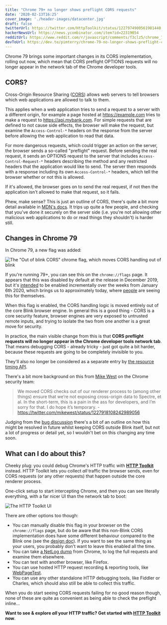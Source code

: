 ```yaml
---
title: "Chrome 79+ no longer shows preflight CORS requests"
date: '2020-02-13T16:25'
cover_image: './header-images/datacenter.jpg'
draft: false
twitterUrl: https://twitter.com/HttpToolkit/status/1227974900561981440
hackerNewsUrl: https://news.ycombinator.com/item?id=22319054
redditUrl: https://www.reddit.com/r/javascript/comments/f3clz5/chrome_79_no_longer_shows_preflight_cors_requests/
devToUrl: https://dev.to/pimterry/chrome-79-no-longer-shows-preflight-cors-requests-4k7e
---
```


Chrome 79 brings some important changes in its CORS implementation, rolling out now, which mean that CORS preflight OPTIONS requests will no longer appear in the network tab of the Chrome developer tools.

## CORS?

Cross-Origin Resource Sharing ([CORS](https://developer.mozilla.org/en-US/docs/Web/HTTP/CORS)) allows web servers to tell browsers which web applications are allowed to talk to them.

This applies when a web application tries to send a request to a server with a different origin, for example a page hosted at https://example.com tries to make a request to https://api.mybank.com. For simple requests that are defined to not cause side effects, the browser will make the request, but examine the `Access-Control-*` headers on the response from the server before allowing the web application to read that data.

For more dangerous requests, which could trigger an action on the server, the browser sends a so-called "preflight" request. Before sending the real request, it sends an OPTIONS request to the server that includes `Access-Control-Request-*` headers describing the method and any restricted headers that the application would like to send. The server then responds with a response including its own `Access-Control-*` headers, which tell the browser whether or not this is allowed.

If it's allowed, the browser goes on to send the real request, if not then the application isn't allowed to make that request, so it fails.

Phew, make sense? This is just an outline of CORS, there's quite a bit more detail available in [MDN's docs](https://developer.mozilla.org/en-US/docs/Web/HTTP/CORS). It trips up quite a few people, and checking that you've done it securely on the server side (i.e. you're not allowing other malicious web applications to do or read things they shouldn't) is harder still.

## Changes in Chrome 79

In Chrome 79, a new flag was added:

![The "Out of blink CORS" chrome flag, which moves CORS handling out of blink](./chrome-79-cors.png)

If you're running 79+, you can see this on the `chrome://flags` page. It appears that this was disabled by default at the release in December 2019, but it's [intended](https://dev.chromium.org/Home/loading/oor-cors) to be enabled incrementally over the weeks from January 6th 2020, which brings us to approximately today, where [people](https://twitter.com/__jakub_g/status/1227889797584302080) are seeing this for themselves.

When this flag is enabled, the CORS handling logic is moved entirely out of the core Blink browser engine. In general this is a good thing - CORS is a core security feature, browser engines are very exposed to untrusted remote inputs, and trying to isolate the two from one another is a great move for security.

In practice, the main visible change from this is that **CORS preflight requests will no longer appear in the Chrome developer tools network tab**. That means debugging CORS - already tricky - just got quite a bit harder, because these requests are going to be completely invisible to you.

They'll also no longer be considered as a separate entry by [the resource timing API](https://developer.mozilla.org/en-US/docs/Web/API/Resource_Timing_API/Using_the_Resource_Timing_API).

There's a bit more background on this from [Mike West](https://twitter.com/mikewest/) on the Chrome security team:

> We moved CORS checks out of our renderer process to (among other things) ensure that we’re not exposing cross-origin data to Spectre, et al. In the short-term, this is a pain in the ass for developers, and I’m sorry for that. I do hope it’s temporary.
> \- https://twitter.com/mikewest/status/1227918108242989056

Judging from the [bug discussion](https://bugs.chromium.org/p/chromium/issues/detail?id=941297) there's a bit of an outline on how this might be resolved in future whilst keeping CORS outside Blink itself, but not a lot of progress or detail yet, so I wouldn't bet on this changing any time soon.

## What can I do about this?

Cheeky plug: you could debug Chrome's HTTP traffic with **[HTTP Toolkit](https://httptoolkit.com/)** instead. HTTP Toolkit lets you collect _all_ traffic the browser sends, even for CORS requests (or any other requests) that happen outside the core renderer process.

One-click setup to start intercepting Chrome, and then you can see literally everything, with a far nicer UI than the network tab to boot:

![The HTTP Toolkit UI](./httptoolkit-cors-screenshot.png)

There are other options too though:

* You can manually disable this flag in your browser on the `chrome://flags` page, but do be aware that this non-Blink CORS implementation does have some different behaviour compared to the Blink one (see the [design doc](https://dev.chromium.org/Home/loading/oor-cors)). If you want to see the same thing as your users, you probably don't want to leave this enabled all the time.
* You can take [a NetLog dump](https://www.chromium.org/for-testers/providing-network-details) from Chrome, to log the full requests and examine them elsewhere.
* You can test with another browser, like Firefox.
* You can use hosted HTTP request recording & reporting tools, like [WebPageTest](https://www.webpagetest.org/).
* You can use any other standalone HTTP debugging tools, like Fiddler or Charles, which should also still be able to collect this traffic.

When you do start seeing CORS requests failing for no good reason though, none of these are quite as convenient as being able to check the preflight inline...

**Want to see & explore _all_ your HTTP traffic? Get started with [HTTP Toolkit](https://httptoolkit.com) now**.